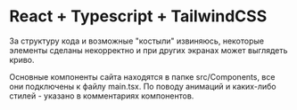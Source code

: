 #  React + Typescript + TailwindCSS

За структуру кода и возможные "костыли" извиняюсь, некоторые элементы сделаны некорректно и при других экранах может выглядеть криво.

Основные компоненты сайта находятся в папке src/Components, все они подключены к файлу main.tsx.
По поводу анимаций и каких-либо стилей - указано в комментариях компонентов.
